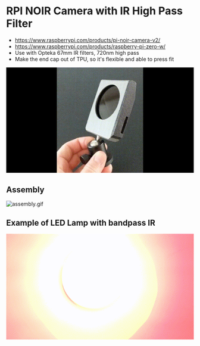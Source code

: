 # RPI NOIR Camera with IR High Pass Filter

* https://www.raspberrypi.com/products/pi-noir-camera-v2/
* https://www.raspberrypi.com/products/raspberry-pi-zero-w/
* Use with Opteka 67mm IR filters, 720nm high pass
* Make the end cap out of TPU, so it's flexible and able to press fit

![real_thing.gif](media/real_thing.gif)

## Assembly

![assembly.gif](media/assembly.gif)

## Example of LED Lamp with bandpass IR

![example.gif](media/example.gif)
